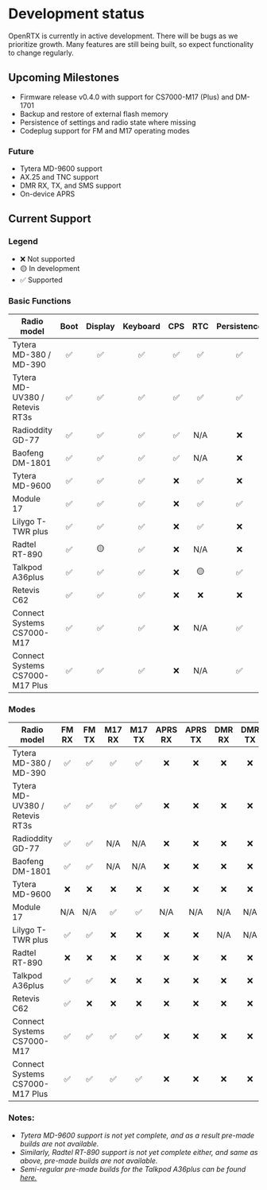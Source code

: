 # Development status

OpenRTX is currently in active development. There will be bugs as we prioritize growth. Many features are still being built, so expect functionality to change regularly.

## Upcoming Milestones

- Firmware release v0.4.0 with support for CS7000-M17 (Plus) and DM-1701
- Backup and restore of external flash memory
- Persistence of settings and radio state where missing
- Codeplug support for FM and M17 operating modes

### Future

- Tytera MD-9600 support
- AX.25 and TNC support
- DMR RX, TX, and SMS support
- On-device APRS

## Current Support

### Legend

- ❌ Not supported
- 🟡 In development
- ✅ Supported

### Basic Functions

| Radio model                    | Boot | Display | Keyboard | CPS | RTC | Persistence | GPS | Known Issues                                                                                                                     |
| ------------------------------ | :--: | :-----: | :------: | :-: | :-: | :---------: | :-: | ------------------------------------------------------------------------------------ |
| Tytera MD-380 / MD-390         |  ✅  |   ✅     |    ✅     | ✅  | ✅   |     ✅      | ✅  | [on GitHub](https://github.com/OpenRTX/OpenRTX/issues?q=is:open+label:MD-3x0,ALL)     |
| Tytera MD-UV380 / Retevis RT3s |  ✅  |   ✅     |    ✅     | ✅  | ✅   |     ✅      | ✅  | [on GitHub](https://github.com/OpenRTX/OpenRTX/issues?q=is:open+label:MD-UV3x0,ALL)   |
| Radioddity GD-77               |  ✅  |   ✅     |    ✅     | ✅  | N/A |     ❌      | N/A | [on GitHub](https://github.com/OpenRTX/OpenRTX/issues?q=is:open+label:GD-77,ALL)      |
| Baofeng DM-1801                |  ✅  |   ✅     |    ✅     | ✅  | N/A |     ❌      | N/A | [on GitHub](https://github.com/OpenRTX/OpenRTX/issues?q=is:open+label:DM-1801,ALL)    |
| Tytera MD-9600                 |  ✅  |   ✅     |    ✅     | ❌  | ✅   |     ❌      | ❌  | [on GitHub](https://github.com/OpenRTX/OpenRTX/issues?q=is:open+label:MD-9600,ALL)    |
| Module 17                      |  ✅  |   ✅     |    ✅     | ❌  | ✅   |     ✅      | N/A | [on GitHub](https://github.com/OpenRTX/OpenRTX/issues?q=is:open+label:Module17,ALL)    |
| Lilygo T-TWR plus              |  ✅  |   ✅     |    ✅     | ❌  | ✅   |     ❌      | ✅  | [on GitHub](https://github.com/OpenRTX/OpenRTX/issues?q=is:open+label:T-TWR%20Plus,ALL)|
| Radtel RT-890                  |  ✅  |   🟡     |    ✅     | ❌  | N/A |     ❌      | N/A  | [on GitHub](https://github.com/OpenRTX/OpenRTX/issues?q=is:open+label:RT-890,ALL)    |
| Talkpod A36plus                |  ✅  |   ✅     |    ✅     | ❌  | 🟡   |     ✅     | N/A  | [on GitHub](https://github.com/OpenRTX/OpenRTX/issues?q=is:open+label:A36plus,ALL)    |
| Retevis C62                    |  ✅  |   ✅     |    ✅     | ❌  | ❌   |     ❌     | N/A  | [on GitHub](https://github.com/OpenRTX/OpenRTX/issues?q=is:open+label:retevis-c62,ALL)    |
| Connect Systems CS7000-M17     |  ✅  |   ✅     |    ✅     | ❌  | N/A  |     ✅     | ✅   | [on GitHub](https://github.com/OpenRTX/OpenRTX/issues?q=is:open+label:CS7000,ALL)            |
| Connect Systems CS7000-M17 Plus|  ✅  |   ✅     |    ✅     | ❌  | N/A  |     ✅     | ❌   | [on GitHub](https://github.com/OpenRTX/OpenRTX/issues?q=is:open+label:CS7000-Plus,ALL)|

### Modes

| Radio model                    | FM RX | FM TX | M17 RX | M17 TX | APRS RX | APRS TX | DMR RX | DMR TX | DMR SMS |
| ------------------------------ | :---: | :---: | :----: | :----: | :-----: | :-----: | :----: | :----: | :-----: |
| Tytera MD-380 / MD-390         |  ✅   |  ✅    |   ✅    |   ✅   |   ❌     |   ❌     |   ❌   |   ❌    |   ❌     |
| Tytera MD-UV380 / Retevis RT3s |  ✅   |  ✅    |   ✅    |   ✅   |   ❌     |   ❌     |   ❌   |   ❌    |   ❌     |
| Radioddity GD-77               |  ✅   |  ✅    |   N/A  |  N/A   |   ❌    |   ❌     |   ❌   |   ❌     |   ❌    |
| Baofeng DM-1801                |  ✅   |  ✅    |   N/A  |  N/A   |   ❌    |   ❌     |   ❌   |   ❌     |   ❌    |
| Tytera MD-9600                 |  ❌   |  ❌    |   ❌    |   ❌    |   ❌    |   ❌     |   ❌    |  ❌     |   ❌    |
| Module 17                      |  N/A |  N/A   |   ✅    |   ✅    |   N/A  |  N/A    |  N/A   |  N/A   |   N/A   |
| Lilygo T-TWR plus              |  ✅   |  ✅    |   ❌    |   ❌    |   ❌    |   ❌     |  N/A   |  N/A   |   N/A   |
| Radtel RT-890                  |  ❌   |  ❌    |   ❌    |   ❌    |   ❌    |   ❌     |   ❌    |  ❌     |   ❌    |
| Talkpod A36plus                |  ✅   |  ✅    |   ❌    |   ❌    |   ❌    |   ❌     |   ❌    |  ❌     |   ❌    |
| Retevis C62                    |  ✅   |  ❌    |   ❌    |   ❌    |   ❌    |   ❌     |   ❌    |  ❌     |   ❌    |
| Connect Systems CS7000-M17     |  ✅   |  ✅    |   ✅    |   ✅   |   ❌     |   ❌     |   ❌   |   ❌    |   ❌     |
| Connect Systems CS7000-M17 Plus|  ✅   |  ✅    |   ✅    |   ✅   |   ❌     |   ❌     |   ❌   |   ❌    |   ❌     |


### Notes:
* _Tytera MD-9600 support is not yet complete, and as a result pre-made builds are not available._
* _Similarly, Radtel RT-890 support is not yet complete either, and same as above, pre-made builds are not available._
* _Semi-regular pre-made builds for the Talkpod A36plus can be found [here.](https://github.com/VR2TE/Talkpod-A36plus-Firmware/tree/main/A36plus%20MAX/OpenRTX)_
